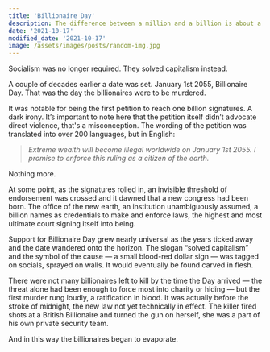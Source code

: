```yaml
---
title: 'Billionaire Day'
description: The difference between a million and a billion is about a billion.
date: '2021-10-17'
modified_date: '2021-10-17'
image: /assets/images/posts/random-img.jpg
---
```


Socialism was no longer required. They solved capitalism instead.

A couple of decades earlier a date was set. January 1st 2055, Billionaire Day. That was the day the billionaires were to be murdered.

It was notable for being the first petition to reach one billion signatures. A dark irony. It’s important to note here that the petition itself didn’t advocate direct violence, that's a misconception. The wording of the petition was translated into over 200 languages, but in English:

> *Extreme wealth will become illegal worldwide on January 1st 2055. I promise to enforce this ruling as a citizen of the earth.*

Nothing more. 

At some point, as the signatures rolled in, an invisible threshold of endorsement was crossed and it dawned that a new congress had been born. The office of the new earth, an institution unambiguously assumed, a billion names as credentials to make and enforce laws, the highest and most ultimate court signing itself into being. 

Support for Billionaire Day grew nearly universal as the years ticked away and the date wandered onto the horizon. The slogan “solved capitalism” and the symbol of the cause — a small blood-red dollar sign — was tagged on socials, sprayed on walls. It would eventually be found carved in flesh.

There were not many billionaires left to kill by the time the Day arrived — the threat alone had been enough to force most into charity or hiding — but the first murder rung loudly, a ratification in blood. It was actually before the stroke of midnight, the new law not yet technically in effect. The killer fired shots at a British Billionaire and turned the gun on herself, she was a part of his own private security team.

And in this way the billionaires began to evaporate.